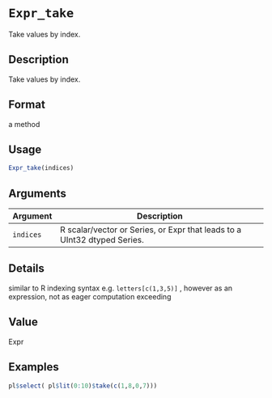 # `Expr_take`

Take values by index.


## Description

Take values by index.


## Format

a method


## Usage

```r
Expr_take(indices)
```


## Arguments

Argument      |Description
------------- |----------------
`indices`     |     R scalar/vector or Series, or Expr that leads to a UInt32 dtyped Series.


## Details

similar to R indexing syntax e.g. `letters[c(1,3,5)]` , however as an expression, not as eager computation
 exceeding


## Value

Expr


## Examples

```r
pl$select( pl$lit(0:10)$take(c(1,8,0,7)))
```


